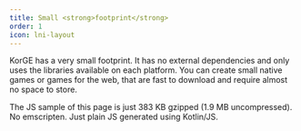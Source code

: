```yaml
---
title: Small <strong>footprint</strong>
order: 1
icon: lni-layout
---
```


KorGE has a very small footprint. It has no external dependencies and only uses the libraries
available on each platform. You can create small native games or games for the web,
that are fast to download and require almost no space to store.

The JS sample of this page is just 383 KB gzipped (1.9 MB uncompressed).
No emscripten. Just plain JS generated using Kotlin/JS.
